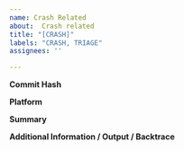 ```yaml
---
name: Crash Related
about:  Crash related
title: "[CRASH]"
labels: "CRASH, TRIAGE"
assignees: ''

---
```

**Commit Hash**
<!--
Please enter the Commit hash on the empty line between the HASH-Tags

The hash of your current Olive version can be found by going to Help > About
In this window you find something like Olive 0.2.0-xxxxxxx
The hash are only the 7 characters marked with "x"
-->
<!-- HASH -->

<!-- /HASH -->

**Platform**

**Summary**

**Additional Information / Output / Backtrace**
